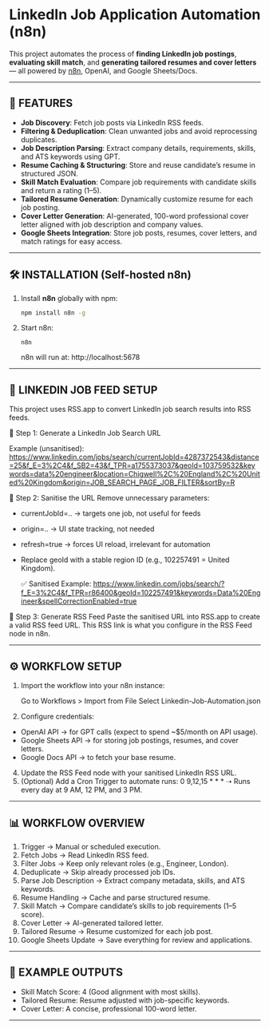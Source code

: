 # LinkedIn Job Application Automation (n8n)

This project automates the process of 
**finding LinkedIn job postings**, 
**evaluating skill match**, and 
**generating tailored resumes and cover letters** — all powered by [n8n](https://n8n.io/), OpenAI, and Google Sheets/Docs.

---

## 🚀 **FEATURES**
- **Job Discovery**: Fetch job posts via LinkedIn RSS feeds.
- **Filtering & Deduplication**: Clean unwanted jobs and avoid reprocessing duplicates.
- **Job Description Parsing**: Extract company details, requirements, skills, and ATS keywords using GPT.
- **Resume Caching & Structuring**: Store and reuse candidate’s resume in structured JSON.
- **Skill Match Evaluation**: Compare job requirements with candidate skills and return a rating (1–5).
- **Tailored Resume Generation**: Dynamically customize resume for each job posting.
- **Cover Letter Generation**: AI-generated, 100-word professional cover letter aligned with job description and company values.
- **Google Sheets Integration**: Store job posts, resumes, cover letters, and match ratings for easy access.

---

## 🛠️ **INSTALLATION (Self-hosted n8n)**

1. Install **n8n** globally with npm:
   ```bash
   npm install n8n -g
2. Start n8n:

       n8n
    n8n will run at: http://localhost:5678

---

## 📡 **LINKEDIN JOB FEED SETUP**

This project uses RSS.app to convert LinkedIn job search results into RSS feeds.

🔹 Step 1: Generate a LinkedIn Job Search URL

   Example (unsanitised):	
https://www.linkedin.com/jobs/search/currentJobId=4287372543&distance=25&f_E=3%2C4&f_SB2=43&f_TPR=a1755373037&geoId=103759532&keywords=data%20engineer&location=Chigwell%2C%20England%2C%20United%20Kingdom&origin=JOB_SEARCH_PAGE_JOB_FILTER&sortBy=R

🔹 Step 2: Sanitise the URL
	Remove unnecessary parameters:
 - currentJobId=.. → targets one job, not useful for feeds
 - origin=.. → UI state tracking, not needed
 - refresh=true → forces UI reload, irrelevant for automation
 - Replace geoId with a stable region ID (e.g., 102257491 = United Kingdom).

	✅ Sanitised Example:
	https://www.linkedin.com/jobs/search/?f_E=3%2C4&f_TPR=r86400&geoId=102257491&keywords=Data%20Engineer&spellCorrectionEnabled=true

🔹 Step 3: Generate RSS Feed
	Paste the sanitised URL into RSS.app to create a valid RSS feed URL. This RSS link is what you configure in the RSS Feed node in n8n.

---

## ⚙️ **WORKFLOW SETUP**

1. Import the workflow into your n8n instance:

	Go to Workflows > Import from File
	Select Linkedin-Job-Automation.json

2. Configure credentials:

  - OpenAI API → for GPT calls (expect to spend ~$5/month on API usage).
  - Google Sheets API → for storing job postings, resumes, and cover letters.
  - Google Docs API → to fetch your base resume.

4. Update the RSS Feed node with your sanitised LinkedIn RSS URL.
5. (Optional) Add a Cron Trigger to automate runs: 0 9,12,15 * * * ➝ Runs every day at 9 AM, 12 PM, and 3 PM.

---

## 📊 **WORKFLOW OVERVIEW**

1. Trigger → Manual or scheduled execution.
2. Fetch Jobs → Read LinkedIn RSS feed.
3. Filter Jobs → Keep only relevant roles (e.g., Engineer, London).
4. Deduplicate → Skip already processed job IDs.
5. Parse Job Description → Extract company metadata, skills, and ATS keywords.
6. Resume Handling → Cache and parse structured resume.
7. Skill Match → Compare candidate’s skills to job requirements (1–5 score).
8. Cover Letter → AI-generated tailored letter.
9. Tailored Resume → Resume customized for each job post.
10. Google Sheets Update → Save everything for review and applications.

---

## 📌 **EXAMPLE OUTPUTS**

- Skill Match Score: 4 (Good alignment with most skills).
- Tailored Resume: Resume adjusted with job-specific keywords.
- Cover Letter: A concise, professional 100-word letter.

---

